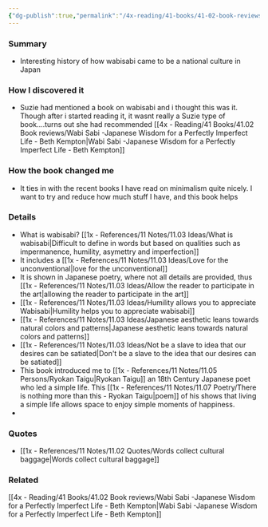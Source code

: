 ```yaml
---
{"dg-publish":true,"permalink":"/4x-reading/41-books/41-02-book-reviews/wabi-sabi-the-japanese-art-of-impermanence-andrew-juniper/","title":"Wabi Sabi - The Japanese Art of Impermanence - Andrew Juniper"}
---
```



### Summary
- Interesting history of how wabisabi came to be a national culture in Japan 

### How I discovered it
- Suzie had mentioned a book on wabisabi and i thought this was it. Though after i started reading it, it wasnt really a Suzie type of book....turns out she had recommended [[4x - Reading/41 Books/41.02 Book reviews/Wabi Sabi -Japanese Wisdom for a Perfectly Imperfect Life - Beth Kempton\|Wabi Sabi -Japanese Wisdom for a Perfectly Imperfect Life - Beth Kempton]]

### How the book changed me
- It ties in with the recent books I have read on minimalism quite nicely. I want to try and reduce how much stuff I have, and this book helps

### Details
- What is wabisabi? [[1x - References/11 Notes/11.03 Ideas/What is wabisabi\|Difficult to define in words but based on qualities such as impermanence, humility, asymettry and imperfection]]
- It includes a [[1x - References/11 Notes/11.03 Ideas/Love for the unconventional\|love for the unconventional]]
- It is shown in Japanese poetry, where not all details are provided, thus [[1x - References/11 Notes/11.03 Ideas/Allow the reader to participate in the art\|allowing the reader to participate in the art]] 
- [[1x - References/11 Notes/11.03 Ideas/Humility allows you to appreciate Wabisabi\|Humility helps you to appreciate wabisabi]]
- [[1x - References/11 Notes/11.03 Ideas/Japanese aesthetic leans towards natural colors and patterns\|Japanese aesthetic leans towards natural colors and patterns]]
- [[1x - References/11 Notes/11.03 Ideas/Not be a slave to idea that our desires can be satiated\|Don't be a slave to the idea that our desires can be satiated]]
- This book introduced me to [[1x - References/11 Notes/11.05 Persons/Ryokan Taigu\|Ryokan Taigu]] an 18th Century Japanese poet who led a simple life. This [[1x - References/11 Notes/11.07 Poetry/There is nothing more than this - Ryokan Taigu\|poem]] of his shows that living a simple life allows space to enjoy simple moments of happiness.
- 

### Quotes
- [[1x - References/11 Notes/11.02 Quotes/Words collect cultural baggage\|Words collect cultural baggage]]

### Related
[[4x - Reading/41 Books/41.02 Book reviews/Wabi Sabi -Japanese Wisdom for a Perfectly Imperfect Life - Beth Kempton\|Wabi Sabi -Japanese Wisdom for a Perfectly Imperfect Life - Beth Kempton]]

